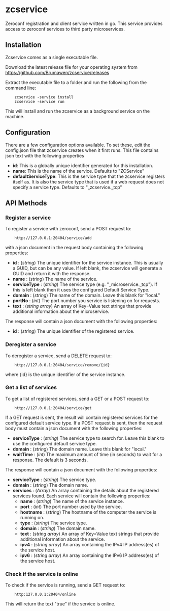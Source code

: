 # zcservice
Zeroconf registration and client service written in go.  This service provides access to zeroconf services to third party microservices.


## Installation

Zcservice comes as a single executable file.

Download the latest release file for your operating system from
https://github.com/Brumawen/zcservice/releases

Extract the executable file to a folder and run the following from the command line:

        zcservice -service install
        zcservice -service run

This will install and run the zcservice as a background service on the machine. 


## Configuration

There are a few configuration options available.  To set these, edit the config.json file that zcservice creates when it first runs.  This file contains json text with the following properties
* <b>id</b>: This is a globally unique identifier generated for this installation.
* <b>name</b>: This is the name of the service.  Defaults to "ZCService"
* <b>defaultServiceType</b>: This is the service type that the zcservice registers itself as.  It is also the service type that is used if a web request does not specify a service type.  Defaults to "_zcservice._tcp"


## API Methods

### Register a service

To register a service with zeroconf, send a POST request to:

        http://127.0.0.1:20404/service/add

with a json document in the request body containing the following properties:

* <b>id</b> : (<i>string</i>) The unique identifier for the service instance.  This is usually a GUID, but can be any value.  If left blank, the zcservice will generate a GUID and return it with the response.
* <b>name</b> : (<i>string</i>) The name of the service.
* <b>serviceType</b> : (<i>string</i>) The service type (e.g. "_microservice._tcp").  If this is left blank then it uses the configured Default Service Type.
* <b>domain</b> : (<i>string</i>) The name of the domain.  Leave this blank for "local."
* <b>portNo</b> : (<i>int</i>) The port number you service is listening on for requests.
* <b>text</b> : (<i>string array</i>) An array of Key=Value text strings that provide additional information about the microservice.

The response will contain a json document with the following properties:

* <b>id</b> : (<i>string</i>) The unique identifier of the registered service.

### Deregister a service

To deregister a service, send a DELETE request to:

        http://127.0.0.1:20404/service/remove/{id}

where {id} is the unique identifier of the service instance.


### Get a list of services

To get a list of registered services, send a GET or a POST request to:

        http://127.0.0.1:20404/service/get

If a GET request is sent, the result will contain registered services for the configured default service type.  If a POST request is sent, then the request body must contain a json document with the following properties:

* <b>serviceType</b> : (<i>string</i>) The service type to search for.  Leave this blank to use the configured default service type.
* <b>domain</b> : (<i>string</i>) The domain name.  Leave this blank for "local."
* <b>waitTime</b> : (<i>int</i>) The maximum amount of time (in seconds) to wait for a response.  The default is 3 seconds.

The response will contain a json document with the following properties:

* <b>serviceType</b> : (<i>string</i>) The service type.
* <b>domain</b> : (<i>string</i>) The domain name.
* <b>services</b> : (<i>Array</i>) An array containing the details about the registered services found.  Each service will contain the following properties:
    * <b>name</b> : (<i>string</i>) The name of the service instance.
    * <b>port</b> : (<i>int</i>) The port number used by the service.
    * <b>hostname</b> : (<i>string</i>) The hostname of the computer the service is running on.
    * <b>type</b> : (<i>string</i>) The service type.
    * <b>domain</b> : (<i>string</i>) The domain name.
    * <b>text</b> : (<i>string array</i>) An array of Key=Value text strings that provide additional information about the service.
    * <b>ipv4</b> : (<i>string array</i>) An array containing the IPv4 IP address(es) of the service host.
    * <b>ipv6</b> : (<i>string array</i>) An array containing the IPv6 IP address(es) of the service host.


### Check if the service is online

To check if the service is running, send a GET request to:

        http:127.0.0.1:20404/online

This will return the text "true" if the service is online.